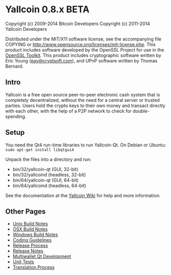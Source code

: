 Yallcoin 0.8.x BETA
====================

Copyright (c) 2009-2014 Bitcoin Developers
Copyright (c) 2011-2014 Yallcoin Developers

Distributed under the MIT/X11 software license, see the accompanying
file COPYING or http://www.opensource.org/licenses/mit-license.php.
This product includes software developed by the OpenSSL Project for use in the [OpenSSL Toolkit](http://www.openssl.org/). This product includes
cryptographic software written by Eric Young ([eay@cryptsoft.com](mailto:eay@cryptsoft.com)), and UPnP software written by Thomas Bernard.


Intro
---------------------
Yallcoin is a free open source peer-to-peer electronic cash system that is
completely decentralized, without the need for a central server or trusted
parties.  Users hold the crypto keys to their own money and transact directly
with each other, with the help of a P2P network to check for double-spending.


Setup
---------------------
You need the Qt4 run-time libraries to run Yallcoin-Qt. On Debian or Ubuntu:
	`sudo apt-get install libqtgui4`

Unpack the files into a directory and run:

- bin/32/yallcoin-qt (GUI, 32-bit)
- bin/32/yallcoind (headless, 32-bit)
- bin/64/yallcoin-qt (GUI, 64-bit)
- bin/64/yallcoind (headless, 64-bit)

See the documentation at the [Yallcoin Wiki](http://yallcoin.info)
for help and more information.


Other Pages
---------------------
- [Unix Build Notes](build-unix.md)
- [OSX Build Notes](build-osx.md)
- [Windows Build Notes](build-msw.md)
- [Coding Guidelines](coding.md)
- [Release Process](release-process.md)
- [Release Notes](release-notes.md)
- [Multiwallet Qt Development](multiwallet-qt.md)
- [Unit Tests](unit-tests.md)
- [Translation Process](translation_process.md)
